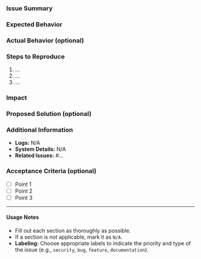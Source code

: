 ### **Issue Summary**
<!-- Briefly describe the problem or task. Why is this issue important? -->

### **Expected Behavior**
<!-- Describe the desired outcome once the issue is resolved. -->

### **Actual Behavior (optional)**
<!-- If applicable, describe what is currently happening and why it does not meet expectations. -->

### **Steps to Reproduce**
<!-- Detailed steps to reproduce the issue (if this is a bug or problem). -->
1. ...
2. ...
3. ...

### **Impact**
<!-- How does this issue affect the current use of the Devbox? Is it critical, moderate, or minor? -->

### **Proposed Solution (optional)**
<!-- If you have any ideas, describe a possible solution or approach to address the issue. -->

### **Additional Information**
<!-- Logs, screenshots, links to documentation, or anything else that could be helpful. -->
- **Logs:** N/A
- **System Details:** N/A
- **Related Issues:** #...

### **Acceptance Criteria** (optional)
<!-- List the points that must be fulfilled for this issue to be considered resolved. -->
- [ ] Point 1
- [ ] Point 2
- [ ] Point 3

---

#### **Usage Notes**
- Fill out each section as thoroughly as possible.
- If a section is not applicable, mark it as `N/A`.
- **Labeling:** Choose appropriate labels to indicate the priority and type of the issue (e.g., `security`, `bug`, `feature`, `documentation`).

